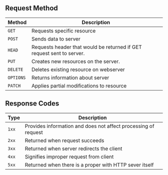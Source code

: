 ## Request Method

| Method    | Description                                                           |
| --------- | --------------------------------------------------------------------- |
| `GET`     | Requests specific resource                                            |
| `POST`    | Sends data to server                                                  |
| `HEAD`    | Requests header that would be returned if GET request sent to server. |
| `PUT`     | Creates new resources on the server.                                  |
| `DELETE`  | Deletes existing resource on webserver                                |
| `OPTIONS` | Returns information about server                                      |
| `PATCH`   | Applies partial modifications to resource                             |
## Response Codes

| Type  | Description                                                    |
| ----- | -------------------------------------------------------------- |
| `1xx` | Provides information and does not affect processing of request |
| `2xx` | Returned when request succeeds                                 |
| `3xx` | Returned when server redirects the client                      |
| `4xx` | Signifies improper request from client                         |
| `5xx` | Returned when there is a proper with HTTP sever itself         |
